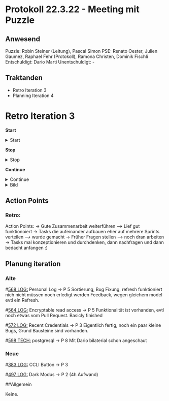 # Protokoll 22.3.22 - Meeting mit Puzzle

## Anwesend
Puzzle: Robin Steiner (Leitung), Pascal Simon
PSE: Renato Oester, Julien Gaumez, Raphael Fehr (Protokoll), Ramona Christen, Dominik Fischli
Entschuldigt: Dario Marti
Unentschuldigt: -

## Traktanden
* Retro Iteration 3
* Planning Iteration 4

# Retro Iteration 3

**Start**
<details> <summary>Start</summary>
  
  Rubo Cop vor dem Push
  Zenhub Task finishen 
  Puzzle mitarbeiter um Hilfe bitten
  Vorlader 
  Tests mehr anschauen und sich damit auseinandersetzen
  Pull Request früher
  
  
  </details>


**Stop**
<details><summary>Stop</summary>

  Zeit Managment besser
  zuerst verstehen, dann Programmieren
  Log
  Fragen nicht so spät
  Recht komplex/Verspätet
  
  </details>


**Continue**
<details><summary>Continue</summary>
  
  Pair programming 
  Kommunikation 
  Tech Talk
  Mob programming II
  Motivation 
  Dienstag vorbei kommen 
  
  </details>
  
<details><summary>Bild</summary>


![test photo](https://github.com/RamonaChristen/PSE-Documents/blob/main/public/images/Start_Stop_Continue_RetroNr2.jpg)

</details>

## Action Points
### Retro:
Action Points:
-> Gute Zusammenarbeit weiterführen
--> Lief gut funktionoiert 
-> Tasks die aufeinander aufbauen eher auf mehrere Sprints verteilen
--> wurde gemacht 
-> Früher Fragen stellen
--> noch dran arbeiten 
-> Tasks mal konzeptionieren und durchdenken, dann nachfragen und dann bedacht anfangen :) 

## Planung iteration
### Alte
#[568 LOG:](https://github.com/puzzle/cryptopus/issues/568) Personal Log -> P 5 
Sortierung, Bug Fixung, refresh funktioniert nich nicht müssen noch erledigt werden
Feedback, wegen gleichem model evtl ein Refresh. 

#[564 LOG:](https://github.com/puzzle/cryptopus/issues/564) Encryptable read access -> P 5
Funktionalität ist vorhanden, evtl noch etwas vom Pull Request. Basicly finished 


#[572 LOG:](https://github.com/puzzle/cryptopus/issues/564) Recent Credentials -> P 3
Eigentlich fertig, noch ein paar kleine Bugs, Grund Bausteine sind vorhanden. 


#[598 TECH:](https://github.com/puzzle/cryptopus/issues/564) postgresql -> P 8
Mit Dario bilaterial schon angeschaut 

### Neue 


#[383 LOG:](https://github.com/puzzle/cryptopus/issues/383) CCLI Button -> P 3


#[497 LOG:](https://github.com/puzzle/cryptopus/issues/497) Dark Modus -> P 2 (4h Aufwand) 



##Allgemein

Keine. 


